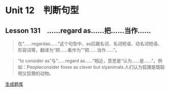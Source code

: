 ﻿ # Unit 12　判断句型
 ## Lesson 131　……regard as……把……当作……
 
> 在“……regardas……”这个句型中，as后跟名词、名词短语、动名词短语、形容词等，翻译为“把……看作为”“把……当作……”。

> “to consider as”与“……regard as……”相近，意思是“认为……是……”。例如：Peopleconsider foxes as clever but slyanimals.人们认为狐狸是既聪明又狡猾的动物。


 [生成题库](./sentence/f131.json)